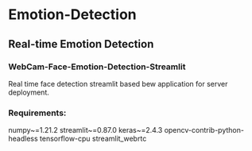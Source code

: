 # Emotion-Detection
## Real-time Emotion Detection
### WebCam-Face-Emotion-Detection-Streamlit
Real time face detection streamlit based bew application for server deployment.
### Requirements: 
numpy~=1.21.2
streamlit~=0.87.0
keras~=2.4.3
opencv-contrib-python-headless
tensorflow-cpu
streamlit_webrtc
